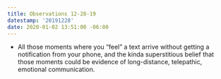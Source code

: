 ```yaml
---
title: Observations 12-28-19
datestamp: '20191228'
date: 2020-01-02 13:51:00 -06:00
---
```


- All those moments where you “feel” a text arrive without getting a notification from your phone, and the kinda superstitious belief that those moments could be evidence of long-distance, telepathic, emotional communication.
